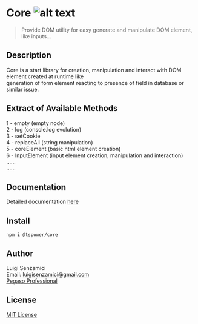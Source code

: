 # Core        ![alt text](https://ppbusinessproject.visualstudio.com/TSPowerOne/_apis/build/status/TsPowerOne.Core?branchName=master)


> Provide DOM utility for easy generate and manipulate DOM element, like inputs...

## Description
Core is a start library for creation, manipulation and interact with DOM element created at runtime like        
generation of form element reacting to presence of field in database or similar issue.       


## Extract of Available Methods
1 - empty (empty node)      
2 - log (console.log evolution)     
3 - setCookie       
4 - replaceAll (string manipulation)        
5 - coreElement (basic html element creation)       
6 - InputElement (input element creation, manipulation and interaction)     
......      
......      


## Documentation
Detailed documentation [here](https://tspowerone.github.io/Core/)        


## Install
`npm i @tspower/core`


## Author
Luigi Senzamici   
Email: luigisenzamici@gmail.com   
[Pegaso Professional](https://pegasoprofessional.com)   

## License
[MIT License](http://opensource.org/licenses/MIT)       
